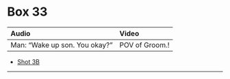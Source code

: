 # Box 33

| Audio | Video |
|:---|:---|
| Man: “Wake up son. You okay?” | POV of Groom.! |

* [Shot 3B](3B.md)

- - - - -